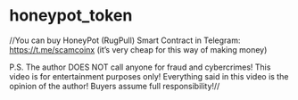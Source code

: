 # honeypot_token

//You can buy HoneyPot (RugPull) Smart Contract in Telegram: https://t.me/scamcoinx
(it’s very cheap for this way of making money)

P.S. The author DOES NOT call anyone for fraud and cybercrimes! This video is for entertainment purposes only! Everything said in this video is the opinion of the author! Buyers assume full responsibility!//

